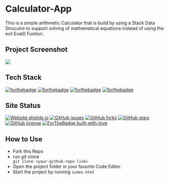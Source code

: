 # Calculator-App

This is a simple arithmetic Calculator that is build by using a Stack Data Strucutre to support solving of mathematical equations instead of using the evil Eval() Funtion.

## Project Screenshot

<img src="https://i.imgur.com/1rMijSu.png"></img>

## Tech Stack

[![forthebadge](https://img.shields.io/badge/javascript%20-%23323330.svg?&style=for-the-badge&logo=javascript&logoColor=%23F7DF1E)](https://developer.mozilla.org/en-US/docs/Web/JavaScript)
[![forthebadge](https://img.shields.io/badge/html5%20-%23E34F26.svg?&style=for-the-badge&logo=html5&logoColor=white)](https://developer.mozilla.org/en-US/docs/Web/Guide/HTML/HTML5)
[![forthebadge](https://img.shields.io/badge/css3%20-%231572B6.svg?&style=for-the-badge&logo=css3&logoColor=white)](https://www.w3schools.com/css/)
[![forthebadge](https://img.shields.io/badge/git%20-%23F05033.svg?&style=for-the-badge&logo=git&logoColor=white)](https://git-scm.com/doc)

## Site Status

[![Website shields.io](https://img.shields.io/website-up-down-green-red/http/shields.io.svg)](https://sahiljamwal.github.io/Calculator-app/)
[![GitHub issues](https://img.shields.io/github/issues/sahiljamwal/Calculator-app)](https://github.com/sahiljamwal/Calculator-app/issues)
[![GitHub forks](https://img.shields.io/github/forks/sahiljamwal/Calculator-app)](https://github.com/sahiljamwal/Calculator-app/network)
[![GitHub stars](https://img.shields.io/github/stars/sahiljamwal/Calculator-app)](https://github.com/sahiljamwal/Calculator-app/stargazers)
[![GitHub license](https://img.shields.io/github/license/sahiljamwal/Calculator-app)](https://github.com/sahiljamwal/Calculator-app)
[![ForTheBadge built-with-love](http://ForTheBadge.com/images/badges/built-with-love.svg)](https://github.com/sahiljamwal)

## How to Use

<ul>
<li>Fork this Repo </li>
<li>run git clone <YOUR-REPO-LINK></li>
<code>git clone &ltyour-github-repo-link&gt</code>
<li>Open the project folder in your favorite Code Editor.</li>
<li>Start the project by running <code>index.html</code></li>
</ul>
